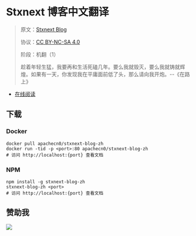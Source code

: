 <!--
    需要填充的占位符：
    
    README.md
    
        Stxnext 博客中文翻译：文档中文名
        Stxnext Blog：文档英文名
        https://www.stxnext.com/：文档原始链接
        stxn：域名前缀
        飞龙：负责人名称
        wizardforcel：负责人 Github 用户名
        562826179：负责人 QQ
        stxnext-blog-zh：ApacheCN 的 Github 仓库名称
        stxnext-blog-zh：DockerHub 仓库名称
        stxnext-blog-zh：PYPI 包名称
        stxnext-blog-zh：NPM 包名称
    
    CNAME
    
        stxn：域名前缀

    index.html
    
        Stxnext 博客中文翻译：文档中文名
        #09b3bf：显示颜色
        stxnext-blog-zh：ApacheCN 的 Github 仓库名称

    asset/docsify-flygon-footer.js
    
        stxnext-blog-zh：ApacheCN 的 Github 仓库名称
-->

# Stxnext 博客中文翻译

> 原文：[Stxnext Blog](https://www.stxnext.com/)
> 
> 协议：[CC BY-NC-SA 4.0](http://creativecommons.org/licenses/by-nc-sa/4.0/)
> 
> 阶段：机翻（1）
> 
> 趁着年轻生猛，我要再和生活死磕几年。要么我就毁灭，要么我就铸就辉煌。如果有一天，你发现我在平庸面前低了头，那么请向我开炮。--《在路上》

* [在线阅读](https://stxn.flygon.net)
## 下载

### Docker

```
docker pull apachecn0/stxnext-blog-zh
docker run -tid -p <port>:80 apachecn0/stxnext-blog-zh
# 访问 http://localhost:{port} 查看文档
```

### NPM

```
npm install -g stxnext-blog-zh
stxnext-blog-zh <port>
# 访问 http://localhost:{port} 查看文档
```

## 赞助我

![](https://img-blog.csdnimg.cn/20200112005920729.png)
